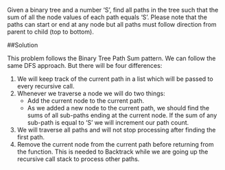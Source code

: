 Given a binary tree and a number ‘S’, find all paths in the tree such that the sum of all the node values of each path equals ‘S’.
Please note that the paths can start or end at any node but all paths must follow direction from parent to child (top to bottom).

##Solution

This problem follows the Binary Tree Path Sum pattern. We can follow the same DFS approach. But there will be four differences:
1. We will keep track of the current path in a list which will be passed to every recursive call.
2. Whenever we traverse a node we will do two things:
   * Add the current node to the current path.
   * As we added a new node to the current path, we should find the sums of all sub-paths ending at the current node.
     If the sum of any sub-path is equal to ‘S’ we will increment our path count.
3. We will traverse all paths and will not stop processing after finding the first path.
4. Remove the current node from the current path before returning from the function. This is needed to Backtrack while
   we are going up the recursive call stack to process other paths.